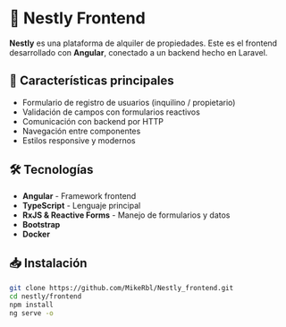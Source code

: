 # 🏡 Nestly Frontend

**Nestly** es una plataforma de alquiler de propiedades. Este es el frontend desarrollado con **Angular**, conectado a un backend hecho en Laravel.

## 🚀 Características principales

- Formulario de registro de usuarios (inquilino / propietario)
- Validación de campos con formularios reactivos
- Comunicación con backend por HTTP
- Navegación entre componentes
- Estilos responsive y modernos

## 🛠 Tecnologías

- **Angular** - Framework frontend
- **TypeScript** - Lenguaje principal
- **RxJS & Reactive Forms** - Manejo de formularios y datos
- **Bootstrap**
- **Docker**

## 📥 Instalación

```bash
git clone https://github.com/MikeRbl/Nestly_frontend.git
cd nestly/frontend
npm install
ng serve -o
